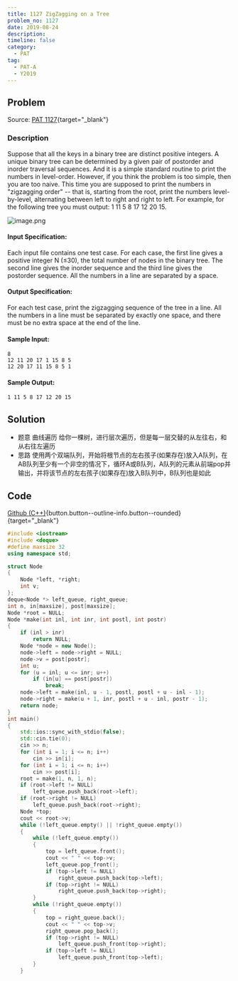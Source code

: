 ```yaml
---
title: 1127 ZigZagging on a Tree
problem_no: 1127
date: 2019-08-24
description: 
timeline: false
category:
  - PAT
tag:
  - PAT-A
  - Y2019
---
```


<!--more-->

## Problem

Source: [PAT 1127](){target="_blank"}

### Description

Suppose that all the keys in a binary tree are distinct positive integers. A unique binary tree can be determined by a
given pair of postorder and inorder traversal sequences. And it is a simple standard routine to print the numbers in
level-order. However, if you think the problem is too simple, then you are too naive. This time you are supposed to
print the numbers in "zigzagging order" -- that is, starting from the root, print the numbers level-by-level,
alternating between left to right and right to left. For example, for the following tree you must output: 1 11 5 8 17 12
20 15.

![image.png](http://api.cloudmo.top:8089/api-blog/image?imageName=156664185768744Vpimage.png)

#### Input Specification:

Each input file contains one test case. For each case, the first line gives a positive integer N (≤30), the total number
of nodes in the binary tree. The second line gives the inorder sequence and the third line gives the postorder sequence.
All the numbers in a line are separated by a space.

#### Output Specification:

For each test case, print the zigzagging sequence of the tree in a line. All the numbers in a line must be separated by
exactly one space, and there must be no extra space at the end of the line.

#### Sample Input:

```text
8
12 11 20 17 1 15 8 5
12 20 17 11 15 8 5 1
```

#### Sample Output:

```text
1 11 5 8 17 12 20 15
```

## Solution

- 题意 曲线遍历 给你一棵树，进行层次遍历，但是每一层交替的从左往右，和从右往左遍历
- 思路 使用两个双端队列，开始将根节点的左右孩子(如果存在)放入A队列，在AB队列至少有一个非空的情况下，循环A或B队列，A队列的元素从前端pop并输出，并将该节点的左右孩子(如果存在)放入B队列中，B队列也是如此

## Code

[Github (C++)](https://github.com/Alomerry/algorithm/blob/master/pat/a/){button.button--outline-info.button--rounded}{target="_blank"}


```cpp
#include <iostream>
#include <deque>
#define maxsize 32
using namespace std;

struct Node
{
    Node *left, *right;
    int v;
};
deque<Node *> left_queue, right_queue;
int n, in[maxsize], post[maxsize];
Node *root = NULL;
Node *make(int inl, int inr, int postl, int postr)
{
    if (inl > inr)
        return NULL;
    Node *node = new Node();
    node->left = node->right = NULL;
    node->v = post[postr];
    int u;
    for (u = inl; u <= inr; u++)
        if (in[u] == post[postr])
            break;
    node->left = make(inl, u - 1, postl, postl + u - inl - 1);
    node->right = make(u + 1, inr, postl + u - inl, postr - 1);
    return node;
}
int main()
{
    std::ios::sync_with_stdio(false);
    std::cin.tie(0);
    cin >> n;
    for (int i = 1; i <= n; i++)
        cin >> in[i];
    for (int i = 1; i <= n; i++)
        cin >> post[i];
    root = make(1, n, 1, n);
    if (root->left != NULL)
        left_queue.push_back(root->left);
    if (root->right != NULL)
        left_queue.push_back(root->right);
    Node *top;
    cout << root->v;
    while (!left_queue.empty() || !right_queue.empty())
    {
        while (!left_queue.empty())
        {
            top = left_queue.front();
            cout << " " << top->v;
            left_queue.pop_front();
            if (top->left != NULL)
                right_queue.push_back(top->left);
            if (top->right != NULL)
                right_queue.push_back(top->right);
        }
        while (!right_queue.empty())
        {
            top = right_queue.back();
            cout << " " << top->v;
            right_queue.pop_back();
            if (top->right != NULL)
                left_queue.push_front(top->right);
            if (top->left != NULL)
                left_queue.push_front(top->left);
        }
    }
```
